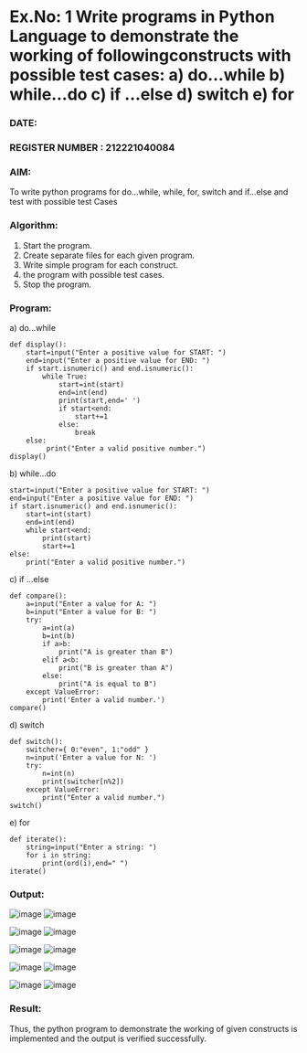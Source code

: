 # Ex.No: 1 Write programs in Python Language to demonstrate the working of followingconstructs with possible test cases: a) do…while b) while…do c) if …else d) switch e) for 

### DATE:                                                                       
### REGISTER NUMBER : 212221040084

### AIM:  
To write python programs for do…while, while, for, switch and if…else and test with possible test 
Cases 

### Algorithm:
1. Start the program.
2. Create separate files for each given program.
3. Write simple program for each construct.
4.  the program with possible test cases.
5. Stop the program.
### Program:
a) do…while
```
def display():
    start=input("Enter a positive value for START: ")
    end=input("Enter a positive value for END: ")
    if start.isnumeric() and end.isnumeric():
        while True:
            start=int(start)
            end=int(end)
            print(start,end=' ')
            if start<end:
                start+=1
            else:
                break
    else:
         print("Enter a valid positive number.")
display()
```
 b) while…do
```
start=input("Enter a positive value for START: ")
end=input("Enter a positive value for END: ") 
if start.isnumeric() and end.isnumeric():
    start=int(start)
    end=int(end)
    while start<end:
        print(start)
        start+=1 
else:
    print("Enter a valid positive number.")
```
 c) if …else 
```
def compare(): 
    a=input("Enter a value for A: ") 
    b=input("Enter a value for B: ") 
    try: 
        a=int(a) 
        b=int(b) 
        if a>b: 
            print("A is greater than B") 
        elif a<b: 
            print("B is greater than A") 
        else: 
            print("A is equal to B") 
    except ValueError: 
        print('Enter a valid number.') 
compare()
```
  d) switch 
```
def switch(): 
    switcher={ 0:"even", 1:"odd" } 
    n=input('Enter a value for N: ')
    try:
        n=int(n)
        print(switcher[n%2]) 
    except ValueError: 
        print("Enter a valid number.") 
switch() 
```
  e) for 
```
def iterate():
    string=input("Enter a string: ")
    for i in string: 
        print(ord(i),end=" ") 
iterate()
```
### Output:

![image](https://github.com/user-attachments/assets/cea35a7e-4447-46b8-a512-5e8d8f8605ce)
![image](https://github.com/user-attachments/assets/12d15ab8-0ef3-4bca-b359-b9620484a5cf)

![image](https://github.com/user-attachments/assets/da2a60d1-04bc-4205-b199-a49f7a357cb5)
![image](https://github.com/user-attachments/assets/ed205e2c-5cea-47a7-b014-ba3840b3e2cf)

![image](https://github.com/user-attachments/assets/20fd7115-0766-4343-8d2e-f23caa0cce74)
![image](https://github.com/user-attachments/assets/8a3675bc-36b0-4734-b973-592bb4cbd078)

![image](https://github.com/user-attachments/assets/27becebc-3cf3-410e-b178-ce487eff1bae)
![image](https://github.com/user-attachments/assets/5457b600-8990-41cb-ace5-c2c3b404961e)

![image](https://github.com/user-attachments/assets/2b50825f-b489-4243-9876-e4445445f9c8)
![image](https://github.com/user-attachments/assets/f5db8961-b237-4512-9f71-d44d796eced3)
### Result:
Thus, the python program to demonstrate the working of given constructs is implemented and the output is verified successfully.
